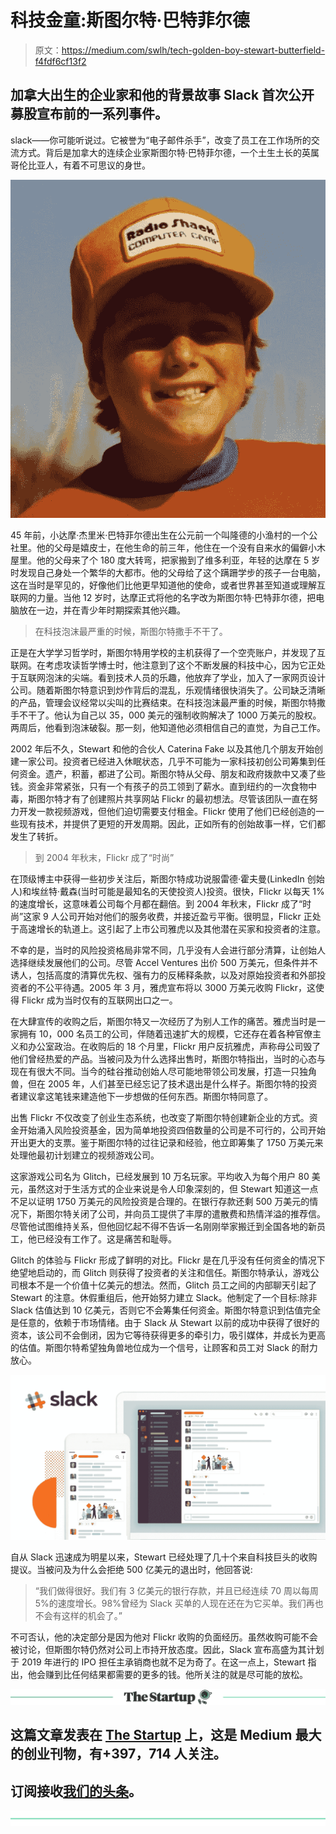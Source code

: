 # 科技金童:斯图尔特·巴特菲尔德

> 原文：<https://medium.com/swlh/tech-golden-boy-stewart-butterfield-f4fdf6cf13f2>

## 加拿大出生的企业家和他的背景故事 Slack 首次公开募股宣布前的一系列事件。

slack——你可能听说过。它被誉为“电子邮件杀手”，改变了员工在工作场所的交流方式。背后是加拿大的连续企业家斯图尔特·巴特菲尔德，一个土生土长的英属哥伦比亚人，有着不可思议的身世。

![](img/39f74f2e19511647a860280d86052be1.png)

45 年前，小达摩·杰里米·巴特菲尔德出生在公元前一个叫隆德的小渔村的一个公社里。他的父母是嬉皮士，在他生命的前三年，他住在一个没有自来水的偏僻小木屋里。他的父母来了个 180 度大转弯，把家搬到了维多利亚，年轻的达摩在 5 岁时发现自己身处一个繁华的大都市。他的父母给了这个蹒跚学步的孩子一台电脑，这在当时是罕见的，好像他们比他更早知道他的使命，或者世界甚至知道或理解互联网的力量。当他 12 岁时，达摩正式将他的名字改为斯图尔特·巴特菲尔德，把电脑放在一边，并在青少年时期探索其他兴趣。

> 在科技泡沫最严重的时候，斯图尔特撒手不干了。

正是在大学学习哲学时，斯图尔特用学校的主机获得了一个空壳账户，并发现了互联网。在考虑攻读哲学博士时，他注意到了这个不断发展的科技中心，因为它正处于互联网泡沫的尖端。看到技术人员的乐趣，他放弃了学业，加入了一家网页设计公司。随着斯图尔特意识到炒作背后的混乱，乐观情绪很快消失了。公司缺乏清晰的产品，管理会议经常以尖叫的比赛结束。在科技泡沫最严重的时候，斯图尔特撒手不干了。他认为自己以 35，000 美元的强制收购解决了 1000 万美元的股权。两周后，他看到泡沫破裂。那一刻，他知道他必须相信自己的直觉，为自己工作。

2002 年后不久，Stewart 和他的合伙人 Caterina Fake 以及其他几个朋友开始创建一家公司。投资者已经进入休眠状态，几乎不可能为一家科技初创公司筹集到任何资金。遗产，积蓄，都进了公司。斯图尔特从父母、朋友和政府拨款中又凑了些钱。资金非常紧张，只有一个有孩子的员工领到了薪水。直到纽约的一次食物中毒，斯图尔特才有了创建照片共享网站 Flickr 的最初想法。尽管该团队一直在努力开发一款视频游戏，但他们迫切需要支付租金。Flickr 使用了他们已经创造的一些现有技术，并提供了更短的开发周期。因此，正如所有的创始故事一样，它们都发生了转折。

> 到 2004 年秋末，Flickr 成了“时尚”

在顶级博主中获得一些初步关注后，斯图尔特成功说服雷德·霍夫曼(LinkedIn 创始人)和埃丝特·戴森(当时可能是最知名的天使投资人)投资。很快，Flickr 以每天 1%的速度增长，这意味着公司每个月都在翻倍。到 2004 年秋末，Flickr 成了“时尚”这家 9 人公司开始对他们的服务收费，并接近盈亏平衡。很明显，Flickr 正处于高速增长的轨道上。这引起了上市公司雅虎以及其他潜在买家和投资者的注意。

不幸的是，当时的风险投资格局非常不同，几乎没有人会进行部分清算，让创始人选择继续发展他们的公司。尽管 Accel Ventures 出价 500 万美元，但条件并不诱人，包括高度的清算优先权、强有力的反稀释条款，以及对原始投资者和外部投资者的不公平待遇。2005 年 3 月，雅虎宣布将以 3000 万美元收购 Flickr，这使得 Flickr 成为当时仅有的互联网出口之一。

在大肆宣传的收购之后，斯图尔特又一次经历了为别人工作的痛苦。雅虎当时是一家拥有 10，000 名员工的公司，伴随着迅速扩大的规模，它还存在着各种官僚主义和办公室政治。在收购后的 18 个月里，Flickr 用户反抗雅虎，声称母公司毁了他们曾经热爱的产品。当被问及为什么选择出售时，斯图尔特指出，当时的心态与现在有很大不同。当今的硅谷推动创始人尽可能地带领公司发展，打造一只独角兽，但在 2005 年，人们甚至已经忘记了技术退出是什么样子。斯图尔特的投资者建议拿这笔钱来建造他下一步想做的任何东西。斯图尔特同意了。

出售 Flickr 不仅改变了创业生态系统，也改变了斯图尔特创建新企业的方式。资金开始涌入风险投资基金，因为简单地投资四倍数量的公司是不可行的，公司开始开出更大的支票。鉴于斯图尔特的过往记录和经验，他立即筹集了 1750 万美元来处理他最初计划建立的视频游戏公司。

这家游戏公司名为 Glitch，已经发展到 10 万名玩家。平均收入为每个用户 80 美元，虽然这对于生活方式的企业来说是令人印象深刻的，但 Stewart 知道这一点不足以证明 1750 万美元的风险投资是合理的。在银行存款还剩 500 万美元的情况下，斯图尔特关闭了公司，并向员工提供了丰厚的遣散费和热情洋溢的推荐信。尽管他试图维持关系，但他回忆起不得不告诉一名刚刚举家搬迁到全国各地的新员工，他已经没有工作了。这是痛苦和耻辱。

Glitch 的体验与 Flickr 形成了鲜明的对比。Flickr 是在几乎没有任何资金的情况下绝望地启动的，而 Glitch 则获得了投资者的关注和信任。斯图尔特承认，游戏公司根本不是一个价值十亿美元的想法。然而，Glitch 员工之间的内部聊天引起了 Stewart 的注意。休假重组后，他开始努力建立 Slack。他制定了一个目标:除非 Slack 估值达到 10 亿美元，否则它不会筹集任何资金。斯图尔特意识到估值完全是任意的，依赖于市场情绪。由于 Slack 从 Stewart 以前的成功中获得了很好的资本，该公司不会倒闭，因为它等待获得更多的牵引力，吸引媒体，并成长为更高的估值。斯图尔特希望独角兽地位成为一个信号，让顾客和员工对 Slack 的耐力放心。

![](img/92030cdf671205981ef2d51c23c8e806.png)

自从 Slack 迅速成为明星以来，Stewart 已经处理了几十个来自科技巨头的收购提议。当被问及为什么会拒绝 500 亿美元的退出时，他回答说:

> “我们做得很好。我们有 3 亿美元的银行存款，并且已经连续 70 周以每周 5%的速度增长。98%曾经为 Slack 买单的人现在还在为它买单。我们再也不会有这样的机会了。”

不可否认，他的决定部分是因为他对 Flickr 收购的负面经历。虽然收购可能不会被讨论，但斯图尔特仍然对公司上市持开放态度。因此，Slack 宣布高盛为其计划于 2019 年进行的 IPO 担任主承销商也就不足为奇了。在这一点上，Stewart 指出，他会赚到比任何结果都需要的更多的钱。他所关注的就是尽可能的放松。

[![](img/308a8d84fb9b2fab43d66c117fcc4bb4.png)](https://medium.com/swlh)

## 这篇文章发表在 [The Startup](https://medium.com/swlh) 上，这是 Medium 最大的创业刊物，有+397，714 人关注。

## 订阅接收[我们的头条](http://growthsupply.com/the-startup-newsletter/)。

[![](img/b0164736ea17a63403e660de5dedf91a.png)](https://medium.com/swlh)